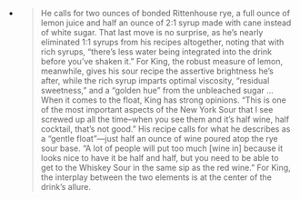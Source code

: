 -
  > He calls for two ounces of bonded Rittenhouse rye, a full ounce of lemon juice and half an ounce of 2:1 syrup made with cane instead of white sugar. That last move is no surprise, as he’s nearly eliminated 1:1 syrups from his recipes altogether, noting that with rich syrups, “there’s less water being integrated into the drink before you’ve shaken it.” For King, the robust measure of lemon, meanwhile, gives his sour recipe the assertive brightness he’s after, while the rich syrup imparts optimal viscosity, “residual sweetness,” and a “golden hue” from the unbleached sugar ... When it comes to the float, King has strong opinions. “This is one of the most important aspects of the New York Sour that I see screwed up all the time–when you see them and it’s half wine, half cocktail, that’s not good.” His recipe calls for what he describes as a “gentle float”—just half an ounce of wine poured atop the rye sour base. “A lot of people will put too much [wine in] because it looks nice to have it be half and half, but you need to be able to get to the Whiskey Sour in the same sip as the red wine.” For King, the interplay between the two elements is at the center of the drink’s allure.